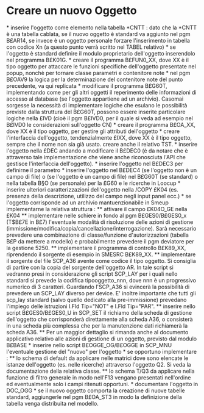 # Creare un nuovo Oggetto

\* inserire l'oggetto come elemento nella tabella \*CNTT :  dato che la \*CNTT è una tabella cablata, se il nuovo oggetto è standard va aggiunto nel pgm B£AR14, se invece è un oggetto personale forzare l'inserimento in tabella con codice Xn (a questo punto verrà scritto nel TABEL relativo)
\* se l'oggetto è standard definire il modulo proprietario dell'oggetto inserendolo nel programma B£K01G.
\* creare il programma B£FUN0_XX, dove XX è il tipo oggetto per attaccare le funzioni specifiche dell'oggetto presentate nel popup, nonchè per tornare classe parametri e contenitore note
\* nel pgm B£OAV9 la logica per la determinazione del contenitore note del punto precedente, va qui replicata
\* modificare il programma B£G60T, implementando come per gli altri oggetti il reperimento delle informazioni di accesso al database (se l'oggetto appartiene ad un archivio). Casomai sorgesse la necessità di implementare logiche che esulano le possibilità previste dalla struttura del B£G60T, possono essere inserite particolare logiche nella £IVD (cioè il pgm B£IVD0, per il quale si veda ad esempio nel B£IVD0 le considerazioni sull'oggetto CN)
\* creare il programma B£OA_XX, dove XX è il tipo oggetto, per gestire gli attributi dell'oggetto
\* creare l'interfaccia dell'oggetto, tendenzialmente £IXX, dove XX è il tipo oggetto, sempre che il nome non sia già usato. creare anche il relativo TST.
\* inserire l'oggetto nella £DEC andando a modificare il B£DEC0 (è da notare che è attraverso tale implementazione che viene anche riconosciuta l'API che gestisce l'interfaccia dell'oggetto).
\* inserire l'oggetto nel B£DEC3 per definirne il parametro
\* inserire l'oggetto nel B£DEC4 (se l'oggetto non è un campo di file) o (se l'oggetto è un campo di file) nel B£G60T (se standard) o nella tabella B§O (se personale) per la £G60 e le ricerche in Loocup
\* inserire ulteriori caratterizzazioni dell'oggetto nella /COPY £K04 (es. presenza della descrizione, utilizzo del campo negli input panel ecc.)
\* se l'oggetto corrisponde ad un archivio mantuenzionabile in Smeup implementarne la relativa struttura : 
\*\* attivare il campo £K04O_GE nella £K04
\*\* implementare nelle schiere in fondo al pgm B£GES0/B£GES0_x (T$B£7E in B£7) l'eventuale modalità di risoluzione delle azioni di gestione (immissione/modifica/copia/cancellazione/interrogazione). Sarà necessario prevedere una combinazione di classe/funzione d'autorizzazioni (tabella B£P da mettere a modello) e probabilmente prevedere il pgm deviatore per la gestione 5250.
\*\* implementare il programma di controllo B£K89_XX, riprendendo il sorgente di esempio in SMESRC B£K89_XX.
\*\* implementare il sorgente del file SCP_A36 avente come codice il tipo oggetto. Si consiglia di partire con la copia del sorgente dell'oggetto AR. In tale script si vedranno presi in considerazione gli script SCP_LAY per i quali nello standard si prevede la codifica tipooggetto_nnn, dove nnn è un progressivo numerico di 3 caratteri. Guardando l'SCP_A36 si evincerà la possibilità di prevedere un SCP_LAY diverso per device. E' inoltre importante che tutti gli scp_lay standard (salvo quello dedicato alla pre-immissione) prevedano l'impiego delle istruzioni I.Fld Tip="NOT" e I.Fld Tip="PAR".
\*\* inserire nello script B£GES0/B£GES0_U in SCP_SET il richiamo della scheda di gestione dell'oggetto che corrisponderà direttamente alla scheda A36, o consisterà in una scheda più complessa che per la manutenzione dati richiamerà la scheda A36.
\*\* Per un maggior dettaglio si rimanda anche al documento applicativo relativo alle azioni di gestione di un oggetto, previsto dal modulo B£BASE
\* inserire nello script B£OGGE_OG/B£OGGE in SCP_MNU l'eventuale gestione del "nuovo" per l'oggetto
\* se opportuno implementare : 
\*\* lo schema di default da applicare nelle matrici dove sono elencate le istanze dell'oggetto (es. nelle ricerche) attraverso l'oggetto Q2. Si veda la documentazione della relativa classe.
\*\* lo schema T/Q3 da applicare nella funzione di filtro generale in modo nell'F13 vengano presentati nell'ordine ed eventualmente solo i campi ritenuti opportuni.
\* documentare l'oggetto in DOC_OGG
\* se il nuovo oggetto comporta la creazione di nuove tabelle standard, aggiungerle nel pgm B£OA_ST3 in modo la definizione della tabella venga distribuita nel modello.

